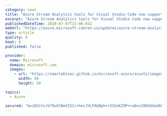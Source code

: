 ```yaml
---
category: news
title: "Azure Stream Analytics tools for Visual Studio Code now supports Visual Studio Codespaces"
excerpt: "Azure Stream Analytics tools for Visual Studio Code now supports Visual Studio Codespaces. "
publishedDateTime: 2020-07-07T15:00:03Z
webUrl: "https://azure.microsoft.com/en-us/updates/azure-stream-analyitcs-tools-for-vscode-supports-visual-studio-codespaces/"
type: article
quality: 8
heat: 8
published: false

provider:
  name: Microsoft
  domain: microsoft.com
  images:
    - url: "https://smartableai.github.io/microsoft-azure/assets/images/organizations/microsoft.com-50x50.jpg"
      width: 50
      height: 50

topics:
  - Azure

secured: "mvzQVitsrb79uUlBeXZS1c+hecJVLPAGNph++3SGnKZ9P++a0sv28OGX4odb9vzX+pChU9e0djsUaPMMIGceBi6GZ8J2RYVeQ/s6KjMgZ+75N4a+z82jtU1rVPp9ggNsjDm/JVrkBQcGp+RcYFmPb3kO3gZc7WUs28WT9s+QwDeCAL9qFG5C6NxvZg2QmAC+qlRkmUiheSDeXR4wRulV8Fw0OT1zhK/xwEbuF3baaKeqb2hJpGx8ufoMKH7YkPxvTZEPBnpQHUryEXL8cYAkVtw7dsSw9ouYL6utd1P0+bFDLaXYrO1+6wwxUUbtvpf8SIgieKLrPzHRq5jalTylhw==;G5ZSwcrLF85Jz8BaMMpVUA=="
---
```


